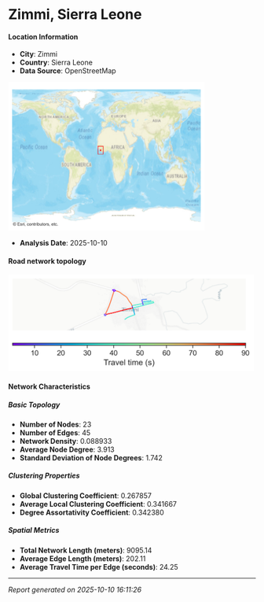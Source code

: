 # Zimmi, Sierra Leone

#### Location Information

- **City**: Zimmi
- **Country**: Sierra Leone
- **Data Source**: OpenStreetMap
<img src="Zimmi_location.png" alt="Zimmi Location Map" width="400" />

- **Analysis Date**: 2025-10-10

#### Road network topology

<img src="Zimmi_network_map.png" alt="Zimmi Road Network Map" width="500"/>

#### Network Characteristics

##### Basic Topology

- **Number of Nodes**: 23
- **Number of Edges**: 45
- **Network Density**: 0.088933
- **Average Node Degree**: 3.913
- **Standard Deviation of Node Degrees**: 1.742

##### Clustering Properties

- **Global Clustering Coefficient**: 0.267857
- **Average Local Clustering Coefficient**: 0.341667
- **Degree Assortativity Coefficient**: 0.342380

##### Spatial Metrics

- **Total Network Length (meters)**: 9095.14
- **Average Edge Length (meters)**: 202.11
- **Average Travel Time per Edge (seconds)**: 24.25

---
*Report generated on 2025-10-10 16:11:26*
